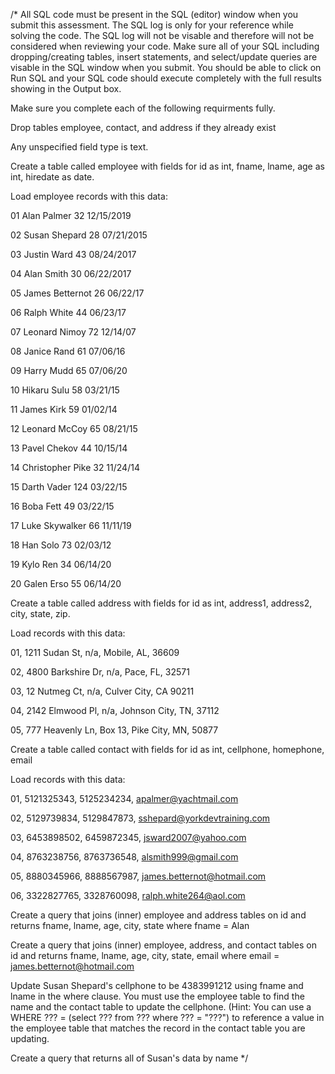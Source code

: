 /*
All SQL code must be present in the SQL (editor) window when you submit this assessment.  The SQL log is only for your reference while solving the code.  The SQL log will not be visable and therefore will not be considered when reviewing your code.  Make sure all of your SQL including dropping/creating tables, insert statements, and select/update queries are visable in the SQL window when you submit.  You should be able to click on Run SQL and your SQL code should execute completely with the full results showing in the Output box.

Make sure you complete each of the following requirments fully.

Drop tables employee, contact, and address if they already exist

Any unspecified field type is text.

Create a table called employee with fields for id as int, fname, lname, age as int, hiredate as date.

Load employee records with this data:

01 Alan Palmer  32  12/15/2019

02 Susan Shepard  28  07/21/2015

03 Justin Ward   43 08/24/2017

04 Alan Smith  30  06/22/2017

05 James Betternot 26 06/22/17

06 Ralph White  44  06/23/17

07 Leonard Nimoy 72 12/14/07

08 Janice Rand  61 07/06/16

09 Harry Mudd 65 07/06/20

10 Hikaru Sulu 58 03/21/15

11 James Kirk  59 01/02/14

12 Leonard McCoy 65 08/21/15

13 Pavel Chekov  44 10/15/14

14 Christopher Pike 32 11/24/14

15 Darth Vader 124 03/22/15

16 Boba Fett 49 03/22/15

17 Luke Skywalker 66 11/11/19

18 Han Solo 73 02/03/12

19 Kylo Ren  34 06/14/20

20 Galen Erso  55 06/14/20

Create a table called address with fields for id as int, address1, address2, city, state, zip.

Load records with this data:

01, 1211 Sudan St, n/a, Mobile, AL, 36609

02,  4800 Barkshire Dr, n/a, Pace, FL, 32571

03,  12 Nutmeg Ct, n/a, Culver City, CA 90211

04,  2142 Elmwood Pl, n/a, Johnson City, TN, 37112

05, 777 Heavenly Ln, Box 13, Pike City, MN, 50877

Create a table called contact with fields for id as int, cellphone, homephone, email

Load records with this data:

01, 5121325343, 5125234234, apalmer@yachtmail.com

02, 5129739834, 5129847873, sshepard@yorkdevtraining.com

03, 6453898502, 6459872345,  jsward2007@yahoo.com

04, 8763238756, 8763736548, alsmith999@gmail.com

05, 8880345966, 8888567987, james.betternot@hotmail.com

06, 3322827765, 3328760098, ralph.white264@aol.com

Create a query that joins (inner) employee and address tables on id and returns fname, lname, age, city, state where fname = Alan 

Create a query that joins (inner) employee, address, and contact tables on id and returns fname, lname, age, city, state, email where email  =  james.betternot@hotmail.com

Update Susan Shepard's cellphone to be 4383991212 using fname and lname in the where clause. You must use the employee table to find the name and the contact table to update the cellphone. (Hint: You can use a WHERE ??? = (select ??? from ??? where ??? = "???") to reference a value in the employee table that matches the record in the contact table you are updating.

Create a query that returns all of Susan's data by name
*/
